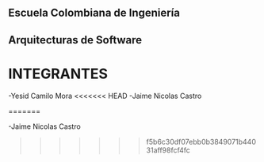 ## Escuela Colombiana de Ingeniería

## Arquitecturas de Software

# INTEGRANTES

-Yesid Camilo Mora
<<<<<<< HEAD
-Jaime Nicolas Castro

=======

-Jaime Nicolas Castro

>>>>>>> f5b6c30df07ebb0b3849071b44031aff98fcf4fc
